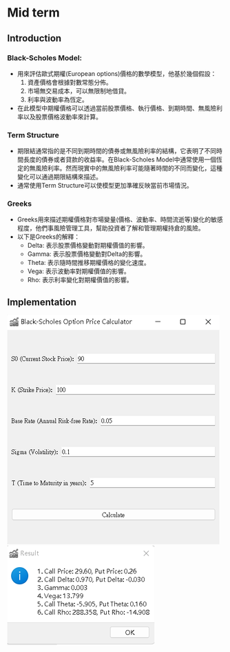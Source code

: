 # Mid term
## Introduction
### Black-Scholes Model:
* 用來評估歐式期權(European options)價格的數學模型，他基於幾個假設：
    1. 資產價格會根據對數常態分佈。
    2. 市場無交易成本，可以無限制地借貸。
    3. 利率與波動率為恆定。
* 在此模型中期權價格可以透過當前股票價格、執行價格、到期時間、無風險利率以及股票價格波動率來計算。

### Term Structure
* 期限結通常指的是不同到期時間的債券或無風險利率的結構，它表明了不同時間長度的債券或者貸款的收益率。在Black-Scholes Model中通常使用一個恆定的無風險利率。然而現實中的無風險利率可能隨著時間的不同而變化，這種變化可以通過期限結構來描述。
* 通常使用Term Structure可以使模型更加準確反映當前市場情況。

### Greeks
* Greeks用來描述期權價格對市場變量(價格、波動率、時間流逝等)變化的敏感程度，他們事風險管理工具，幫助投資者了解和管理期權持倉的風險。
* 以下是Greeks的解釋：
    * Delta: 表示股票價格變動對期權價值的影響。
    * Gamma: 表示股票價格變動對Delta的影響。
    * Theta: 表示隨時間推移期權價格的變化速度。
    * Vega: 表示波動率對期權價值的影響。
    * Rho: 表示利率變化對期權價值的影響。

## Implementation
![mainpage](./mainpage.png)
![result](./showResult.png)